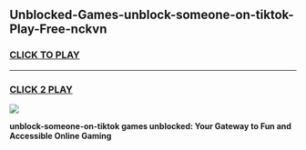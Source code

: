 
## Unblocked-Games-unblock-someone-on-tiktok-Play-Free-nckvn
<h3>
<a href="https://premium76.site?title=unblock-someone-on-tiktok&ref=18A1">CLICK TO PLAY</a></h3>
<hr>

<h3>
<a href="https://premium76.site?title=unblock-someone-on-tiktok&ref=18A1">CLICK 2 PLAY</a>
  
</h3>

<a href="https://premium76.site?title=unblock-someone-on-tiktok&ref=18A1"><img src="https://clearcache.store/games.png"></a>


**unblock-someone-on-tiktok games unblocked: Your Gateway to Fun and Accessible Online Gaming**
